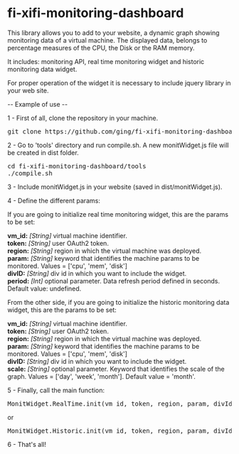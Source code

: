 fi-xifi-monitoring-dashboard
============================

This library allows you to add to your website, a dynamic graph showing monitoring data of a virtual machine. The displayed data, belongs to percentage measures of the CPU, the Disk or the RAM memory.

It includes: monitoring API, real time monitoring widget and historic monitoring data widget.

For proper operation of the widget it is necessary to include jquery library in your web site.


-- Example of use --

1 - First of all, clone the repository in your machine.

<pre>
git clone https://github.com/ging/fi-xifi-monitoring-dashboard.git
</pre>

2 - Go to 'tools' directory and run compile.sh. A new monitWidget.js file will be created in dist folder.

<pre>
cd fi-xifi-monitoring-dashboard/tools
./compile.sh
</pre>

3 - Include monitWidget.js in your website (saved in dist/monitWidget.js).

4 - Define the different params:

If you are going to initialize real time monitoring widget, this are the params to be set:

<b>vm_id:</b> <i>[String]</i>  virtual machine identifier.
<br>
<b>token:</b> <i>[String]</i>  user OAuth2 token.
<br>
<b>region:</b> <i>[String]</i>  region in which the virtual machine was deployed.
<br>
<b>param:</b> <i>[String]</i>  keyword that identifies the machine params to be monitored. Values = ['cpu', 'mem', 'disk']
<br>
<b>divID:</b> <i>[String]</i>  div id in which you want to include the widget.
<br>
<b>period:</b> <i>[Int]</i> optional parameter. Data refresh period defined in seconds. Default value: undefined.
<br>

From the other side, if you are going to initialize the historic monitoring data widget, this are the params to be set:

<b>vm_id:</b> <i>[String]</i> virtual machine identifier.
<br>
<b>token:</b> <i>[String]</i>  user OAuth2 token.
<br>
<b>region:</b> <i>[String]</i>  region in which the virtual machine was deployed.
<br>
<b>param:</b> <i>[String]</i>  keyword that identifies the machine params to be monitored. Values = ['cpu', 'mem', 'disk']
<br>
<b>divID:</b> <i>[String]</i>  div id in which you want to include the widget.
<br>
<b>scale:</b> <i>[String]</i>  optional parameter. Keyword that identifies the scale of the graph. Values = ['day', 'week', 'month']. Default value = 'month'.
<br>

5 - Finally, call the main function:

<pre>MonitWidget.RealTime.init(vm_id, token, region, param, divId, period)</pre>
or
<pre>MonitWidget.Historic.init(vm_id, token, region, param, divId, scale)</pre>


6 - That's all!